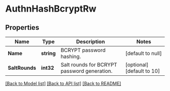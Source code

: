 # AuthnHashBcryptRw

## Properties
Name | Type | Description | Notes
------------ | ------------- | ------------- | -------------
**Name** | **string** | BCRYPT password hashing. | [default to null]
**SaltRounds** | **int32** | Salt rounds for BCRYPT password generation. | [optional] [default to 10]

[[Back to Model list]](../README.md#documentation-for-models) [[Back to API list]](../README.md#documentation-for-api-endpoints) [[Back to README]](../README.md)

